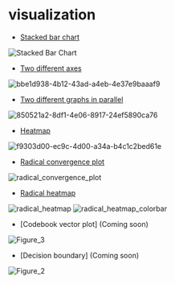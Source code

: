 # visualization

- [Stacked bar chart](https://github.com/meticulousdev/PublicSandbox/blob/main/visualization/test_stacked_bar_chart.ipynb)

![Stacked Bar Chart](https://github.com/meticulousdev/PublicSandbox/assets/83524779/a1c00353-b35c-47b3-837a-62124284d157)

- [Two different axes](https://github.com/meticulousdev/TestCode/blob/main/visualization/test_two_different_axes.ipynb)

![bbe1d938-4b12-43ad-a4eb-4e37e9baaaf9](https://user-images.githubusercontent.com/83524779/224244101-faaa17a6-8960-4bef-8b37-ac4c75afd6d4.png)

- [Two different graphs in parallel](https://github.com/meticulousdev/TestCode/blob/main/visualization/test_two_graphs_in_parallel.ipynb)

![850521a2-8df1-4e06-8917-24ef5890ca76](https://user-images.githubusercontent.com/83524779/224244377-be82de3a-02ee-4460-9f8f-9e0cd8ca166d.png)

- [Heatmap](https://github.com/meticulousdev/TestCode/blob/main/visualization/test_corr_heatmap.ipynb)

![f9303d00-ec9c-4d00-a34a-b4c1c2bed61e](https://user-images.githubusercontent.com/83524779/224243781-1cbc747d-654f-4fc0-af2b-19ca696ea4a0.png)

- [Radical convergence plot](https://github.com/meticulousdev/TestCode/blob/main/visualization/test_radical_convergence_plot/radical_convergence_plot.py)

![radical_convergence_plot](https://user-images.githubusercontent.com/83524779/225640963-58c7b035-dd12-4d4c-9eeb-bd8b47aca642.png)

- [Radical heatmap](https://github.com/meticulousdev/TestCode/blob/main/visualization/test_radical_heatmap/test_radical_heatmap.py)

![radical_heatmap](https://user-images.githubusercontent.com/83524779/225642460-8a3d48b5-34e2-49a8-bfda-d4cb9b651b53.png)
![radical_heatmap_colorbar](https://user-images.githubusercontent.com/83524779/225642515-58b3a323-ff21-4c84-879c-8516910bd6d1.png)

- [Codebook vector plot] (Coming soon)

![Figure_3](https://user-images.githubusercontent.com/83524779/225647824-c3323313-0f31-4f15-a2e4-2b03fb90705f.png)

- [Decision boundary] (Coming soon)

![Figure_2](https://user-images.githubusercontent.com/83524779/225648216-5197e66f-fcb3-4e2e-9aba-111e7c230c78.png)
